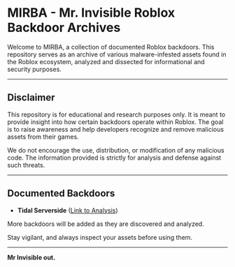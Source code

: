 # **MIRBA - Mr. Invisible Roblox Backdoor Archives**

Welcome to MIRBA, a collection of documented Roblox backdoors. This repository serves as an archive of various malware-infested assets found in the Roblox ecosystem, analyzed and dissected for informational and security purposes.

---

## **Disclaimer**

This repository is for educational and research purposes only. It is meant to provide insight into how certain backdoors operate within Roblox. The goal is to raise awareness and help developers recognize and remove malicious assets from their games. 

We do not encourage the use, distribution, or modification of any malicious code. The information provided is strictly for analysis and defense against such threats.

---

## **Documented Backdoors**

- **Tidal Serverside** ([Link to Analysis](https://github.com/No-Soy-Mister-Invisible/MIRBA/tree/main/Tidal%20Serverside))

More backdoors will be added as they are discovered and analyzed.

Stay vigilant, and always inspect your assets before using them.

---

**Mr Invisible out.**

